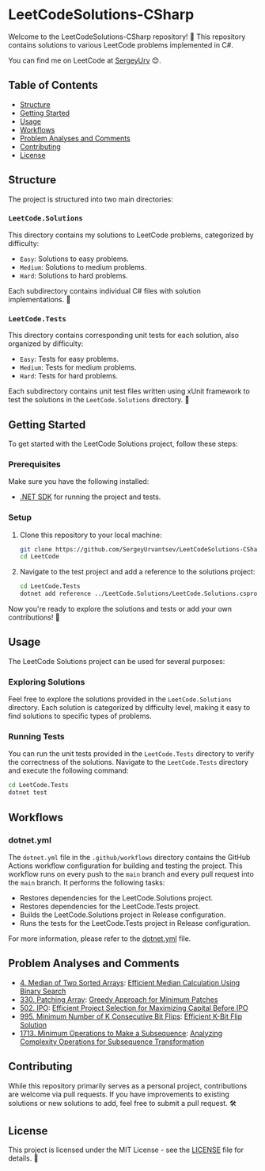 # LeetCodeSolutions-CSharp
Welcome to the LeetCodeSolutions-CSharp repository! 🚀 This repository contains solutions to various LeetCode problems implemented in C#.

You can find me on LeetCode at [SergeyUrv](https://leetcode.com/u/SergeyUrv/) 😊.

## Table of Contents

- [Structure](#structure)
- [Getting Started](#getting-started)
- [Usage](#usage)
- [Workflows](#workflows)
- [Problem Analyses and Comments](#problem-analyses-and-comments)
- [Contributing](#contributing)
- [License](#license)

## Structure

The project is structured into two main directories:

### `LeetCode.Solutions`

This directory contains my solutions to LeetCode problems, categorized by difficulty:
- `Easy`: Solutions to easy problems.
- `Medium`: Solutions to medium problems.
- `Hard`: Solutions to hard problems.

Each subdirectory contains individual C# files with solution implementations. 📁

### `LeetCode.Tests`

This directory contains corresponding unit tests for each solution, also organized by difficulty:
- `Easy`: Tests for easy problems.
- `Medium`: Tests for medium problems.
- `Hard`: Tests for hard problems.

Each subdirectory contains unit test files written using xUnit framework to test the solutions in the `LeetCode.Solutions` directory. 🧪

## Getting Started

To get started with the LeetCode Solutions project, follow these steps:

### Prerequisites

Make sure you have the following installed:
- [.NET SDK](https://dotnet.microsoft.com/download) for running the project and tests.

### Setup

1. Clone this repository to your local machine:

    ```bash
    git clone https://github.com/SergeyUrvantsev/LeetCodeSolutions-CSharp.git
    cd LeetCode
    ```

2. Navigate to the test project and add a reference to the solutions project:

    ```bash
    cd LeetCode.Tests
    dotnet add reference ../LeetCode.Solutions/LeetCode.Solutions.csproj
    ```

Now you're ready to explore the solutions and tests or add your own contributions! 🎉

## Usage

The LeetCode Solutions project can be used for several purposes:

### Exploring Solutions

Feel free to explore the solutions provided in the `LeetCode.Solutions` directory. Each solution is categorized by difficulty level, making it easy to find solutions to specific types of problems.

### Running Tests

You can run the unit tests provided in the `LeetCode.Tests` directory to verify the correctness of the solutions. Navigate to the `LeetCode.Tests` directory and execute the following command:

```bash
cd LeetCode.Tests
dotnet test
```

## Workflows

### dotnet.yml

The `dotnet.yml` file in the `.github/workflows` directory contains the GitHub Actions workflow configuration for building and testing the project. This workflow runs on every push to the `main` branch and every pull request into the `main` branch. It performs the following tasks:
- Restores dependencies for the LeetCode.Solutions project.
- Restores dependencies for the LeetCode.Tests project.
- Builds the LeetCode.Solutions project in Release configuration.
- Runs the tests for the LeetCode.Tests project in Release configuration.

For more information, please refer to the [dotnet.yml](.github/workflows/dotnet.yml) file.

## Problem Analyses and Comments

- [4. Median of Two Sorted Arrays](https://leetcode.com/problems/median-of-two-sorted-arrays/description/): [Efficient Median Calculation Using Binary Search](LeetCode.Solutions/Hard/4.%20Median%20of%20Two%20Sorted%20Arrays/Efficient_Median_Calculation_Using_Binary_Search.md)
- [330. Patching Array](https://leetcode.com/problems/patching-array/description/): [Greedy Approach for Minimum Patches](LeetCode.Solutions/Hard/330.%20Patching%20Array/Greedy_Approach_for_Minimum_Patches.md)
- [502. IPO](https://leetcode.com/problems/ipo/description/): [Efficient Project Selection for Maximizing Capital Before IPO](LeetCode.Solutions/Hard/502.%20IPO/Efficient_Project_Selection_for_Maximizing_Capital_Before_IPO.md)
- [995. Minimum Number of K Consecutive Bit Flips](https://leetcode.com/problems/minimum-number-of-k-consecutive-bit-flips/description/): [Efficient K-Bit Flip Solution](LeetCode.Solutions/Hard/995.%20Minimum%20Number%20of%20K%20Consecutive%20Bit%20Flips/Efficient_Project_Selection_for_Maximizing_Capital_Before_IPO.md)
- [1713. Minimum Operations to Make a Subsequence](https://leetcode.com/problems/minimum-operations-to-make-a-subsequence/description/): [Analyzing Complexity Operations for Subsequence Transformation](LeetCode.Solutions/Hard/1713.%20Minimum%20Operations%20to%20Make%20a%20Subsequence/Efficient_K-Bit_Flip_Solution.md)

## Contributing

While this repository primarily serves as a personal project, contributions are welcome via pull requests. If you have improvements to existing solutions or new solutions to add, feel free to submit a pull request. 🛠️
  
## License

This project is licensed under the MIT License - see the [LICENSE](LICENSE) file for details. 📄
